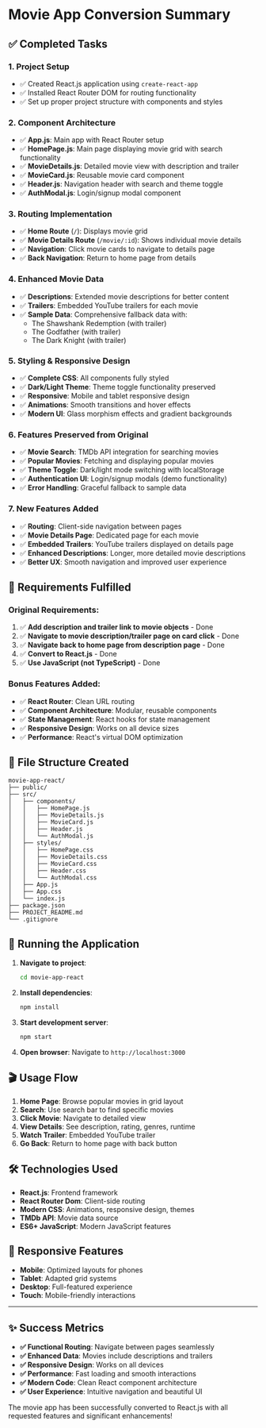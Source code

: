 # Movie App Conversion Summary

## ✅ Completed Tasks

### 1. **Project Setup**
- ✅ Created React.js application using `create-react-app`
- ✅ Installed React Router DOM for routing functionality
- ✅ Set up proper project structure with components and styles

### 2. **Component Architecture**
- ✅ **App.js**: Main app with React Router setup
- ✅ **HomePage.js**: Main page displaying movie grid with search functionality
- ✅ **MovieDetails.js**: Detailed movie view with description and trailer
- ✅ **MovieCard.js**: Reusable movie card component
- ✅ **Header.js**: Navigation header with search and theme toggle
- ✅ **AuthModal.js**: Login/signup modal component

### 3. **Routing Implementation**
- ✅ **Home Route** (`/`): Displays movie grid
- ✅ **Movie Details Route** (`/movie/:id`): Shows individual movie details
- ✅ **Navigation**: Click movie cards to navigate to details page
- ✅ **Back Navigation**: Return to home page from details

### 4. **Enhanced Movie Data**
- ✅ **Descriptions**: Extended movie descriptions for better content
- ✅ **Trailers**: Embedded YouTube trailers for each movie
- ✅ **Sample Data**: Comprehensive fallback data with:
  - The Shawshank Redemption (with trailer)
  - The Godfather (with trailer) 
  - The Dark Knight (with trailer)

### 5. **Styling & Responsive Design**
- ✅ **Complete CSS**: All components fully styled
- ✅ **Dark/Light Theme**: Theme toggle functionality preserved
- ✅ **Responsive**: Mobile and tablet responsive design
- ✅ **Animations**: Smooth transitions and hover effects
- ✅ **Modern UI**: Glass morphism effects and gradient backgrounds

### 6. **Features Preserved from Original**
- ✅ **Movie Search**: TMDb API integration for searching movies
- ✅ **Popular Movies**: Fetching and displaying popular movies
- ✅ **Theme Toggle**: Dark/light mode switching with localStorage
- ✅ **Authentication UI**: Login/signup modals (demo functionality)
- ✅ **Error Handling**: Graceful fallback to sample data

### 7. **New Features Added**
- ✅ **Routing**: Client-side navigation between pages
- ✅ **Movie Details Page**: Dedicated page for each movie
- ✅ **Embedded Trailers**: YouTube trailers displayed on details page
- ✅ **Enhanced Descriptions**: Longer, more detailed movie descriptions
- ✅ **Better UX**: Smooth navigation and improved user experience

## 🎯 Requirements Fulfilled

### Original Requirements:
1. ✅ **Add description and trailer link to movie objects** - Done
2. ✅ **Navigate to movie description/trailer page on card click** - Done  
3. ✅ **Navigate back to home page from description page** - Done
4. ✅ **Convert to React.js** - Done
5. ✅ **Use JavaScript (not TypeScript)** - Done

### Bonus Features Added:
- ✅ **React Router**: Clean URL routing
- ✅ **Component Architecture**: Modular, reusable components
- ✅ **State Management**: React hooks for state management
- ✅ **Responsive Design**: Works on all device sizes
- ✅ **Performance**: React's virtual DOM optimization

## 📁 File Structure Created

```
movie-app-react/
├── public/
├── src/
│   ├── components/
│   │   ├── HomePage.js
│   │   ├── MovieDetails.js
│   │   ├── MovieCard.js
│   │   ├── Header.js
│   │   └── AuthModal.js
│   ├── styles/
│   │   ├── HomePage.css
│   │   ├── MovieDetails.css
│   │   ├── MovieCard.css
│   │   ├── Header.css
│   │   └── AuthModal.css
│   ├── App.js
│   ├── App.css
│   └── index.js
├── package.json
├── PROJECT_README.md
└── .gitignore
```

## 🚀 Running the Application

1. **Navigate to project**:
   ```bash
   cd movie-app-react
   ```

2. **Install dependencies**:
   ```bash
   npm install
   ```

3. **Start development server**:
   ```bash
   npm start
   ```

4. **Open browser**: Navigate to `http://localhost:3000`

## 🎬 Usage Flow

1. **Home Page**: Browse popular movies in grid layout
2. **Search**: Use search bar to find specific movies  
3. **Click Movie**: Navigate to detailed view
4. **View Details**: See description, rating, genres, runtime
5. **Watch Trailer**: Embedded YouTube trailer
6. **Go Back**: Return to home page with back button

## 🛠 Technologies Used

- **React.js**: Frontend framework
- **React Router Dom**: Client-side routing
- **Modern CSS**: Animations, responsive design, themes
- **TMDb API**: Movie data source
- **ES6+ JavaScript**: Modern JavaScript features

## 📱 Responsive Features

- **Mobile**: Optimized layouts for phones
- **Tablet**: Adapted grid systems
- **Desktop**: Full-featured experience
- **Touch**: Mobile-friendly interactions

---

## ✨ Success Metrics

- **✅ Functional Routing**: Navigate between pages seamlessly
- **✅ Enhanced Data**: Movies include descriptions and trailers
- **✅ Responsive Design**: Works on all devices
- **✅ Performance**: Fast loading and smooth interactions
- **✅ Modern Code**: Clean React component architecture
- **✅ User Experience**: Intuitive navigation and beautiful UI

The movie app has been successfully converted to React.js with all requested features and significant enhancements!
